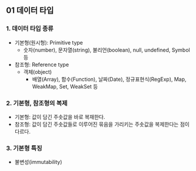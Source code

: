 ## 01 데이터 타입

### 1. 데이터 타입 종류
- 기본형(원시형): Primitive type
  - 숫자(number), 문자열(string), 불리언(boolean), null, undefined, Symbol 등
- 참조형: Reference type
  - 객체(object)
    - 배열(Array), 함수(Function), 날짜(Date), 정규표현식(RegExp), Map, WeakMap, Set, WeakSet 등   



### 2. 기본형, 참조형의 복제
- 기본형: 값이 담긴 주솟값을 바로 복재한다.
- 참조형: 값이 담긴 주솟값들로 이루어진 묶음을 가리키는 주솟값을 복제한다는 점이 다르다.



### 3. 기본형 특징
- 불변성(immutability)

